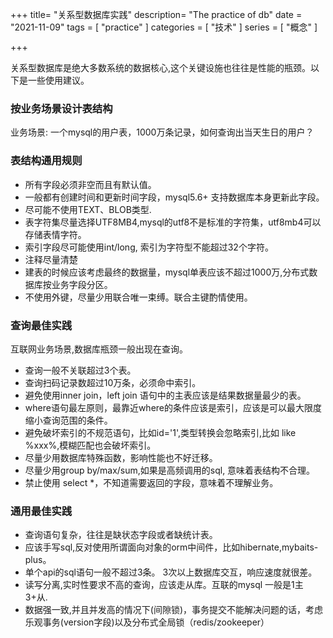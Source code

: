 +++
title= "关系型数据库实践"
description= "The practice of db"
date = "2021-11-09"
tags = [
    "practice"
]
categories = [
  "技术"
]
series = [
  "概念"
]

+++

   关系型数据库是绝大多数系统的数据核心,这个关键设施也往往是性能的瓶颈。以下是一些使用建议。

### 按业务场景设计表结构
   业务场景: 一个mysql的用户表，1000万条记录，如何查询出当天生日的用户？

### 表结构通用规则
  + 所有字段必须非空而且有默认值。
  + 一般都有创建时间和更新时间字段，mysql5.6+ 支持数据库本身更新此字段。
  + 尽可能不使用TEXT、BLOB类型.
  + 表字符集尽量选择UTF8MB4,mysql的utf8不是标准的字符集，utf8mb4可以存储表情字符。
  + 索引字段尽可能使用int/long, 索引为字符型不能超过32个字符。
  + 注释尽量清楚
  + 建表的时候应该考虑最终的数据量，mysql单表应该不超过1000万,分布式数据库按业务字段分区。
  + 不使用外键，尽量少用联合唯一束缚。联合主键酌情使用。

### 查询最佳实践
  互联网业务场景,数据库瓶颈一般出现在查询。
  + 查询一般不关联超过3个表。
  + 查询扫码记录数超过10万条，必须命中索引。
  + 避免使用inner join，left join 语句中的主表应该是结果数据量最少的表。
  + where语句最左原则，最靠近where的条件应该是索引，应该是可以最大限度缩小查询范围的条件。
  + 避免破坏索引的不规范语句，比如id='1',类型转换会忽略索引,比如 like %xxx%,模糊匹配也会破坏索引。
  + 尽量少用数据库特殊函数，影响性能也不好迁移。 
  + 尽量少用group by/max/sum,如果是高频调用的sql, 意味着表结构不合理。
  + 禁止使用 select *，不知道需要返回的字段，意味着不理解业务。 

### 通用最佳实践
  + 查询语句复杂，往往是缺状态字段或者缺统计表。
  + 应该手写sql,反对使用所谓面向对象的orm中间件，比如hibernate,mybaits-plus。
  + 单个api的sql语句一般不超过3条。 3次以上数据库交互，响应速度就很差。
  + 读写分离,实时性要求不高的查询，应该走从库。互联的mysql 一般是1主3+从.
  + 数据强一致,并且并发高的情况下(间隙锁)，事务提交不能解决问题的话，考虑乐观事务(version字段)以及分布式全局锁（redis/zookeeper）  


